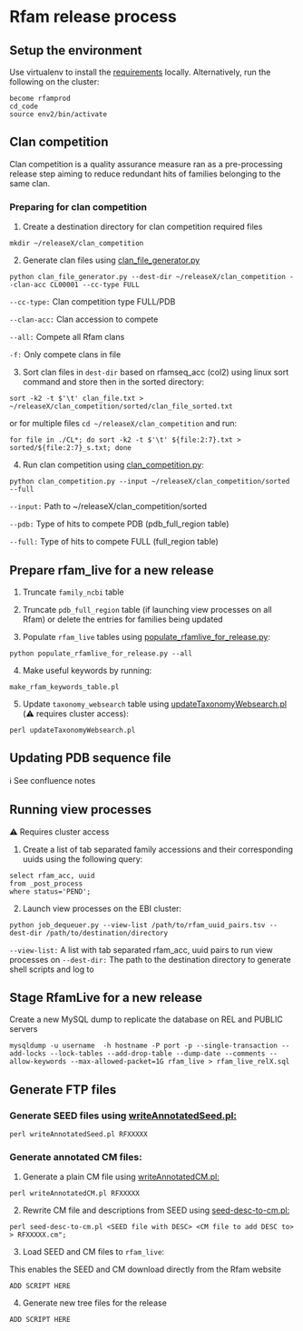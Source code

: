 # Rfam release process

## Setup the environment

Use virtualenv to install the [requirements](../requirements.txt) locally. Alternatively, run the following on the cluster:

```
become rfamprod
cd_code
source env2/bin/activate
```

## Clan competition

Clan competition is a quality assurance measure ran as a pre-processing release step aiming to reduce redundant hits of families belonging to the same clan.

### Preparing for clan competition

1. Create a destination directory for clan competition required files

```
mkdir ~/releaseX/clan_competition
```


2. Generate clan files using [clan_file_generator.py](https://github.com/Rfam/rfam-production/blob/release-14.4/scripts/release/clan_file_generator.py)

```
python clan_file_generator.py --dest-dir ~/releaseX/clan_competition --clan-acc CL00001 --cc-type FULL
```
`--cc-type:` Clan competition type FULL/PDB

`--clan-acc:` Clan accession to compete

`--all:` Compete all Rfam clans

`-f:` Only compete clans in file


3. Sort clan files in `dest-dir` based on rfamseq_acc (col2) using linux sort command and store then in the sorted directory:

```
sort -k2 -t $'\t' clan_file.txt > ~/releaseX/clan_competition/sorted/clan_file_sorted.txt
```

or for multiple files `cd ~/releaseX/clan_competition` and run:

```
for file in ./CL*; do sort -k2 -t $'\t' ${file:2:7}.txt > sorted/${file:2:7}_s.txt; done
```

4. Run clan competition using [clan_competition.py](https://github.com/Rfam/rfam-production/blob/release-14.4/scripts/processing/clan_competition.py):

```
python clan_competition.py --input ~/releaseX/clan_competition/sorted --full
```

`--input:` Path to ~/releaseX/clan_competition/sorted

`--pdb:` Type of hits to compete PDB (pdb_full_region table)

`--full:` Type of hits to compete FULL (full_region table)

## Prepare rfam_live for a new release
1. Truncate `family_ncbi` table

2. Truncate `pdb_full_region` table (if launching view processes on all Rfam) or delete the entries for families being updated
3. Populate `rfam_live` tables using [populate_rfamlive_for_release.py](https://github.com/Rfam/rfam-production/blob/release-14.4/scripts/release/populate_rfamlive_for_release.py):

```
python populate_rfamlive_for_release.py --all
```
4. Make useful keywords by running:

```
make_rfam_keywords_table.pl
```

5. Update `taxonomy_websearch` table using [updateTaxonomyWebsearch.pl](https://github.com/Rfam/rfam-family-pipeline/blob/master/Rfam/Scripts/jiffies/updateTaxonomyWebsearch.pl) (:warning: requires cluster access):

```
perl updateTaxonomyWebsearch.pl
```

## Updating PDB sequence file

:information_source: See confluence notes

## Running view processes

:warning: Requires cluster access

1. Create a list of tab separated family accessions and their corresponding uuids using the following query:


```
select rfam_acc, uuid
from _post_process
where status='PEND';
```

2. Launch view processes on the EBI cluster:

```
python job_dequeuer.py --view-list /path/to/rfam_uuid_pairs.tsv --dest-dir /path/to/destination/directory
```

`--view-list:` A list with tab separated rfam_acc, uuid pairs to run view processes on
`--dest-dir:` The path to the destination directory to generate shell scripts and log to


## Stage RfamLive for a new release

Create a new MySQL dump to replicate the database on REL and PUBLIC servers

```
mysqldump -u username  -h hostname -P port -p --single-transaction --add-locks --lock-tables --add-drop-table --dump-date --comments --allow-keywords --max-allowed-packet=1G rfam_live > rfam_live_relX.sql
```

## Generate FTP files

### Generate SEED files using [writeAnnotatedSeed.pl:](https://github.com/Rfam/rfam-family-pipeline/blob/master/Rfam/Scripts/jiffies/writeAnnotatedSeed.pl)

```
perl writeAnnotatedSeed.pl RFXXXXX
```

### Generate annotated CM files:

1. Generate a plain CM file using [writeAnnotatedCM.pl:](https://github.com/Rfam/rfam-family-pipeline/blob/master/Rfam/Scripts/jiffies/writeAnnotatedCM.pl)

```
perl writeAnnotatedCM.pl RFXXXXX
```

2. Rewrite CM file and descriptions from SEED using [seed-desc-to-cm.pl:](https://github.com/Rfam/rfam-family-pipeline/blob/master/Rfam/Scripts/jiffies/seed-desc-to-cm.pl)

```
perl seed-desc-to-cm.pl <SEED file with DESC> <CM file to add DESC to> > RFXXXXX.cm";
```

3. Load SEED and CM files to `rfam_live`:

This enables the SEED and CM download directly from the Rfam website

```
ADD SCRIPT HERE
```

4. Generate new tree files for the release

```
ADD SCRIPT HERE
```






